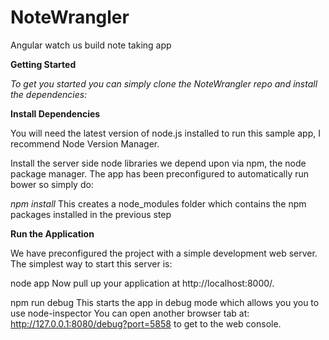 # NoteWrangler
Angular watch us build note taking app

**Getting Started**

*To get you started you can simply clone the NoteWrangler repo and install the dependencies:*

**Install Dependencies**

You will need the latest version of node.js installed to run this sample app, I recommend
Node Version Manager.

Install the server side node libraries we depend upon via npm, the node package manager.
The app has been preconfigured to automatically run bower so simply do:

*npm install*
This creates a node_modules folder which contains the npm packages installed in the previous step

**Run the Application**

We have preconfigured the project with a simple development web server. The simplest way to start this server is:

node app
Now pull up your application at http://localhost:8000/.

npm run debug
This starts the app in debug mode which allows you you to use node-inspector You can open another browser tab at: http://127.0.0.1:8080/debug?port=5858 to get to the web console.
